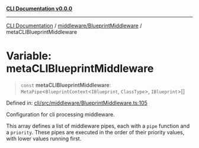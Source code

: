 [**CLI Documentation v0.0.0**](../../../README.md)

***

[CLI Documentation](../../../modules.md) / [middleware/BlueprintMiddleware](../README.md) / metaCLIBlueprintMiddleware

# Variable: metaCLIBlueprintMiddleware

> `const` **metaCLIBlueprintMiddleware**: `MetaPipe`\<`BlueprintContext`\<`IBlueprint`, `ClassType`\>, `IBlueprint`\>[]

Defined in: [cli/src/middleware/BlueprintMiddleware.ts:105](https://github.com/stonemjs/cli/blob/9e518a2b8256b5ebc9e0e69a80ac84eb1fb59bf9/src/middleware/BlueprintMiddleware.ts#L105)

Configuration for cli processing middleware.

This array defines a list of middleware pipes, each with a `pipe` function and a `priority`.
These pipes are executed in the order of their priority values, with lower values running first.
